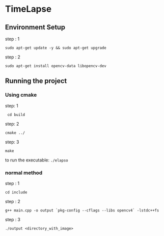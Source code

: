 # TimeLapse

## Environment Setup

step : 1

```
sudo apt-get update -y && sudo apt-get upgrade
```

step : 2

```
sudo apt-get install opencv-data libopencv-dev
```

## Running the project

### Using cmake

step: 1

``` cd build```

step: 2

`cmake ../`

step: 3

`make`

to run the executable: `./elapso`

### normal method

step : 1

```
cd include
```

step : 2

```
g++ main.cpp -o output `pkg-config --cflags --libs opencv4` -lstdc++fs
```
step : 3

```
./output <directory_with_image>
```

